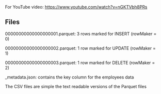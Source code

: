 For YouTube video: https://www.youtube.com/watch?v=nGKTVbh8PRs

## Files

00000000000000000001.parquet: 3 rows marked for INSERT (rowMaker = 0)

00000000000000000002.parquet: 1 row marked for UPDATE (rowMaker = 1)

00000000000000000003.parquet: 1 row marked for DELETE (rowMaker = 2)

_metadata.json: contains the key column for the employees data

The CSV files are simple the text readable versions of the Parquet files
